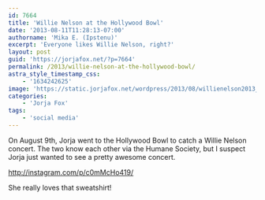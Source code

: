 ```yaml
---
id: 7664
title: 'Willie Nelson at the Hollywood Bowl'
date: '2013-08-11T11:28:13-07:00'
authorname: 'Mika E. (Ipstenu)'
excerpt: 'Everyone likes Willie Nelson, right?'
layout: post
guid: 'https://jorjafox.net/?p=7664'
permalink: /2013/willie-nelson-at-the-hollywood-bowl/
astra_style_timestamp_css:
    - '1634242625'
image: 'https://static.jorjafox.net/wordpress/2013/08/willienelson2013_001.jpeg'
categories:
    - 'Jorja Fox'
tags:
    - 'social media'
---
```


On August 9th, Jorja went to the Hollywood Bowl to catch a Willie Nelson concert. The two know each other via the Humane Society, but I suspect Jorja just wanted to see a pretty awesome concert.

http://instagram.com/p/c0mMcHo419/

She really loves that sweatshirt!
